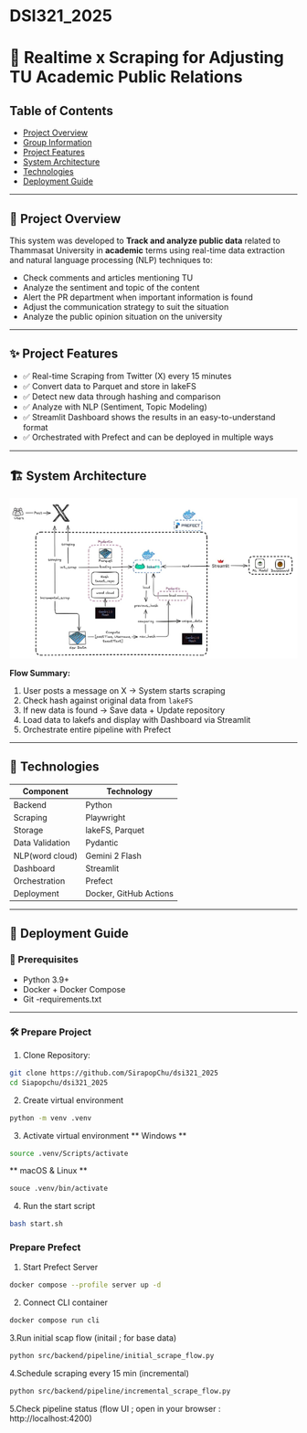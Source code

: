 # DSI321_2025
# 📡 Realtime x Scraping for Adjusting TU Academic Public Relations

## Table of Contents

- [Project Overview](#project-overview)
- [Group Information](#group-information)
- [Project Features](#project-features)
- [System Architecture](#system-architecture)
- [Technologies](#technologies)
- [Deployment Guide](#deployment-guide)

---

## 📘 Project Overview

This system was developed to **Track and analyze public data** related to Thammasat University in **academic** terms using real-time data extraction and natural language processing (NLP) techniques to:

- Check comments and articles mentioning TU
- Analyze the sentiment and topic of the content
- Alert the PR department when important information is found
- Adjust the communication strategy to suit the situation
- Analyze the public opinion situation on the university

---

## ✨ Project Features

- ✅ Real-time Scraping from Twitter (X) every 15 minutes
- ✅ Convert data to Parquet and store in lakeFS
- ✅ Detect new data through hashing and comparison
- ✅ Analyze with NLP (Sentiment, Topic Modeling)
- ✅ Streamlit Dashboard shows the results in an easy-to-understand format
- ✅ Orchestrated with Prefect and can be deployed in multiple ways

---

## 🏗️ System Architecture

![System Architecture](https://github.com/SirapopChu/dsi321_2025/blob/main/system%20architect.png?raw=true)

**Flow Summary:**

1. User posts a message on X → System starts scraping
2. Check hash against original data from `lakeFS`
3. If new data is found → Save data + Update repository
4. Load data to lakefs and display with Dashboard via Streamlit
5. Orchestrate entire pipeline with Prefect

---

## 🧪 Technologies

| Component | Technology |
|---------------------|------------------------|
| Backend | Python |
| Scraping | Playwright |
| Storage | lakeFS, Parquet |
| Data Validation | Pydantic |
| NLP(word cloud) | Gemini 2 Flash |
| Dashboard | Streamlit |
| Orchestration | Prefect |
| Deployment | Docker, GitHub Actions |

---

## 🚀 Deployment Guide

### 🧰 Prerequisites

- Python 3.9+
- Docker + Docker Compose
- Git
-requirements.txt
---

### 🛠️ Prepare Project

1. Clone Repository:

```bash 
git clone https://github.com/SirapopChu/dsi321_2025 
cd Siapopchu/dsi321_2025
```

2. Create virtual environment
```bash
python -m venv .venv
```

3. Activate virtual environment
** Windows **
```bash
source .venv/Scripts/activate
```
** macOS & Linux **
```bash
souce .venv/bin/activate
```
4. Run the start script
```bash
bash start.sh
```

### Prepare Prefect
1. Start Prefect Server
```bash
docker compose --profile server up -d
```
2. Connect CLI container
```bash
docker compose run cli
```
3.Run initial scap flow (initail ; for base data)
```bash
python src/backend/pipeline/initial_scrape_flow.py
```
4.Schedule scraping every 15 min (incremental)
```bash
python src/backend/pipeline/incremental_scrape_flow.py
```
5.Check pipeline status (flow UI ; open in your browser : http://localhost:4200)
